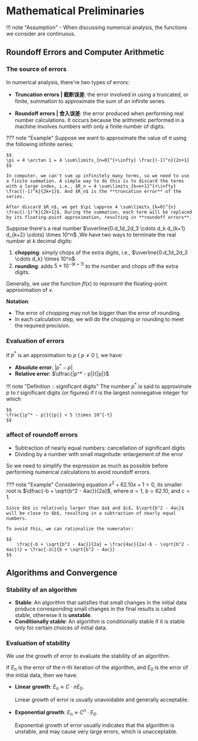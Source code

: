 # Mathematical Preliminaries

!!! note "Assumption"
    - When discussing numerical analysis, the functions we consider are continuous.

## Roundoff Errors and Computer Arithmetic

### The source of errors

In numerical analysis, there're two types of errors:

- **Truncation errors | 截断误差**: the error involved in using a truncated, or finite, summation to approximate the sum of an infinite series.

- **Roundoff errors | 舍入误差**: the error produced when performing real number calculations.  It occurs because the arithmetic performed in a machine involves numbers with only a finite number of digits.

??? note "Example"
    Suppose we want to approximate the value of $\pi$ using the following infinite series:
    
    $$
    \pi = 4 \arctan 1 = 4 \sum\limits_{n=0}^{+\infty} \frac{(-1)^n}{2n+1}
    $$

    In computer, we can't sum up infinitely many terms, so we need to use a finite summation. A simple way to do this is to discard the terms with a large index, i.e., $R_n = 4 \sum\limits_{k=n+1}^{+\infty} \frac{(-1)^k}{2k+1}$. And $R_n$ is the **truncation error** of the series.

    After discard $R_n$, we get $\pi \approx 4 \sum\limits_{k=0}^{n} \frac{(-1)^k}{2k+1}$. During the summation, each term will be replaced by its floating-point approximation, resulting in **roundoff errors**.

Suppose there's a real number $\overline{0.d_1d_2d_3 \cdots d_k d_{k+1} d_{k+2} \cdots} \times 10^n$ ,We have two ways to terminate the real number at $k$ decimal digits:

1. **chopping**: simply chops of the extra digits, i.e., $\overline{0.d_1d_2d_3 \cdots d_k} \times 10^n$.
2. **rounding**: adds $5 \times 10^{-(k+1)}$ to the number and chops off the extra digits.

Generally, we use the function $fl(x)$ to represent the floating-point approximation of $x$.

**Notation**: 
- The error of chopping may not be bigger than the error of rounding.
- In each calculation step, we will do the chopping or rounding to meet the required precision.

### Evaluation of errors

If $p^*$ is an approximation to $p$ ( $p \neq 0$ ), we have:

- **Absolute error**: $|p^* - p|$
- **Relative error**: $\dfrac{|p^* - p|}{|p|}$

!!! note "Definition :: significant digits"
    The number $p^*$ is said to approximate $p$ to $t$ significant digits (or figures) if $t$ is the largest nonnegative integer for which

    $$
    \frac{|p^* - p|}{|p|} < 5 \times 10^{-t}
    $$

### affect of roundoff errors

- Subtraction of nearly equal numbers: cancellation of significant digits
- Dividing by a number with small magnitude: enlargement of the error

So we need to simplify the expression as much as possible before performing numerical calculations to avoid roundoff errors.

??? note "Example"
    Considering equation $x^2 + 62.10 x + 1 = 0$, its smaller root is $\dfrac{-b + \sqrt{b^2 - 4ac}}{2a}$, where $a=1$, $b=62.10$, and $c=1$.

    Since $b$ is relatively larger than $a$ and $c$, $\sqrt{b^2 - 4ac}$ will be close to $b$, resulting in a subtraction of nearly equal numbers.

    To avoid this, we can rationalize the numerator:

    $$
        \frac{-b + \sqrt{b^2 - 4ac}}{2a} = \frac{4ac}{2a(-b - \sqrt{b^2 - 4ac})} = \frac{-2c}{b + \sqrt{b^2 - 4ac}}
    $$

## Algorithms and Convergence

### Stability of an algorithm

- **Stable**: An algorithm that satisfies that small changes in the initial data produce corresponding small changes in the final results is called stable, otherwise it is **unstable**.
- **Conditionally stable**: An algorithm is conditionally stable if it is stable only for certain choices of initial data.

### Evaluation of stability

We use the growth of error to evaluate the stability of an algorithm.

If $E_n$ is the error of the $n$-th iteration of the algorithm, and $E_0$ is the error of the initial data, then we have:

- **Linear growth**: $E_n \approx C \cdot nE_0$.

    Linear growth of error is usually unavoidable and generally acceptable.

- **Exponential growth**: $E_n \approx C^n \cdot E_0$.

    Exponential growth of error usually indicates that the algorithm is unstable, and may cause very large errors, which is unacceptable.
